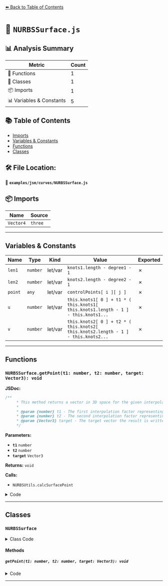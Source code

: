 [⬅️ Back to Table of Contents](../../../index.md)

# 📄 `NURBSSurface.js`

## 📊 Analysis Summary

| Metric | Count |
|--------|-------|
| 🔧 Functions | 1 |
| 🧱 Classes | 1 |
| 📦 Imports | 1 |
| 📊 Variables & Constants | 5 |

## 📚 Table of Contents

- [Imports](#imports)
- [Variables & Constants](#variables-constants)
- [Functions](#functions)
- [Classes](#classes)

## 🛠️ File Location:
📂 **`examples/jsm/curves/NURBSSurface.js`**

## 📦 Imports

| Name | Source |
|------|--------|
| `Vector4` | `three` |


---

## Variables & Constants

| Name | Type | Kind | Value | Exported |
|------|------|------|-------|----------|
| `len1` | `number` | let/var | `knots1.length - degree1 - 1` | ✗ |
| `len2` | `number` | let/var | `knots2.length - degree2 - 1` | ✗ |
| `point` | `any` | let/var | `controlPoints[ i ][ j ]` | ✗ |
| `u` | `number` | let/var | `this.knots1[ 0 ] + t1 * ( this.knots1[ this.knots1.length - 1 ] - this.knots1...` | ✗ |
| `v` | `number` | let/var | `this.knots2[ 0 ] + t2 * ( this.knots2[ this.knots2.length - 1 ] - this.knots2...` | ✗ |


---

## Functions

### `NURBSSurface.getPoint(t1: number, t2: number, target: Vector3): void`

**JSDoc:**
```typescript
/**
	 * This method returns a vector in 3D space for the given interpolation factor. This vector lies on the NURBS surface.
	 *
	 * @param {number} t1 - The first interpolation factor representing the `u` position on the surface. Must be in the range `[0,1]`.
	 * @param {number} t2 - The second interpolation factor representing the `v` position on the surface. Must be in the range `[0,1]`.
	 * @param {Vector3} target - The target vector the result is written to.
	 */
```

**Parameters:**

- **`t1`** `number`
- **`t2`** `number`
- **`target`** `Vector3`

**Returns:** `void`

**Calls:**

- `NURBSUtils.calcSurfacePoint`

<details><summary>Code</summary>

```typescript
getPoint( t1, t2, target ) {

		const u = this.knots1[ 0 ] + t1 * ( this.knots1[ this.knots1.length - 1 ] - this.knots1[ 0 ] ); // linear mapping t1->u
		const v = this.knots2[ 0 ] + t2 * ( this.knots2[ this.knots2.length - 1 ] - this.knots2[ 0 ] ); // linear mapping t2->u

		NURBSUtils.calcSurfacePoint( this.degree1, this.degree2, this.knots1, this.knots2, this.controlPoints, u, v, target );

	}
```
</details>


---

## Classes

### `NURBSSurface`

<details><summary>Class Code</summary>

```ts
class NURBSSurface {

	/**
	 * Constructs a new NURBS surface.
	 *
	 * @param {number} degree1 - The first NURBS degree.
	 * @param {number} degree2 - The second NURBS degree.
	 * @param {Array<number>} knots1 - The first knots as a flat array of numbers.
	 * @param {Array<number>} knots2 - The second knots as a flat array of numbers.
	 * @param {Array<Array<Vector2|Vector3|Vector4>>} controlPoints - An array^2 holding control points.
	 */
	constructor( degree1, degree2, knots1, knots2, controlPoints ) {

		/**
		 * The first NURBS degree.
		 *
		 * @type {number}
		 */
		this.degree1 = degree1;

		/**
		 * The second NURBS degree.
		 *
		 * @type {number}
		 */
		this.degree2 = degree2;

		/**
		 * The first knots as a flat array of numbers.
		 *
		 * @type {Array<number>}
		 */
		this.knots1 = knots1;

		/**
		 * The second knots as a flat array of numbers.
		 *
		 * @type {Array<number>}
		 */
		this.knots2 = knots2;

		/**
		 *  An array holding arrays of control points.
		 *
		 * @type {Array<Array<Vector2|Vector3|Vector4>>}
		 */
		this.controlPoints = [];

		const len1 = knots1.length - degree1 - 1;
		const len2 = knots2.length - degree2 - 1;

		// ensure Vector4 for control points
		for ( let i = 0; i < len1; ++ i ) {

			this.controlPoints[ i ] = [];

			for ( let j = 0; j < len2; ++ j ) {

				const point = controlPoints[ i ][ j ];
				this.controlPoints[ i ][ j ] = new Vector4( point.x, point.y, point.z, point.w );

			}

		}

	}

	/**
	 * This method returns a vector in 3D space for the given interpolation factor. This vector lies on the NURBS surface.
	 *
	 * @param {number} t1 - The first interpolation factor representing the `u` position on the surface. Must be in the range `[0,1]`.
	 * @param {number} t2 - The second interpolation factor representing the `v` position on the surface. Must be in the range `[0,1]`.
	 * @param {Vector3} target - The target vector the result is written to.
	 */
	getPoint( t1, t2, target ) {

		const u = this.knots1[ 0 ] + t1 * ( this.knots1[ this.knots1.length - 1 ] - this.knots1[ 0 ] ); // linear mapping t1->u
		const v = this.knots2[ 0 ] + t2 * ( this.knots2[ this.knots2.length - 1 ] - this.knots2[ 0 ] ); // linear mapping t2->u

		NURBSUtils.calcSurfacePoint( this.degree1, this.degree2, this.knots1, this.knots2, this.controlPoints, u, v, target );

	}

}
```
</details>

#### Methods

##### `getPoint(t1: number, t2: number, target: Vector3): void`

<details><summary>Code</summary>

```ts
getPoint( t1, t2, target ) {

		const u = this.knots1[ 0 ] + t1 * ( this.knots1[ this.knots1.length - 1 ] - this.knots1[ 0 ] ); // linear mapping t1->u
		const v = this.knots2[ 0 ] + t2 * ( this.knots2[ this.knots2.length - 1 ] - this.knots2[ 0 ] ); // linear mapping t2->u

		NURBSUtils.calcSurfacePoint( this.degree1, this.degree2, this.knots1, this.knots2, this.controlPoints, u, v, target );

	}
```
</details>


---